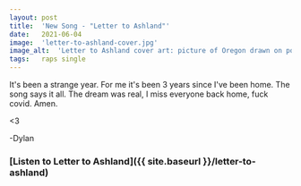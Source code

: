 ```yaml
---
layout: post
title:  'New Song - "Letter to Ashland"'
date:   2021-06-04
image:  'letter-to-ashland-cover.jpg'
image_alt:  'Letter to Ashland cover art: picture of Oregon drawn on post-it note in front of lush forest'
tags:   raps single 
---
```


It's been a strange year. For me it's been 3 years since I've been home. The song says it all. The dream was real, I miss everyone back home, fuck covid. Amen.

<3

-Dylan

### [Listen to Letter to Ashland]({{ site.baseurl }}/letter-to-ashland)